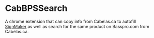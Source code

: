 # CabBPSSearch
A chrome extension that can copy info from Cabelas.ca to autofill [SignMaker](https://github.com/EctoBoi/SignMaker) as well as search for the same product on Basspro.com from Cabelas.ca.

